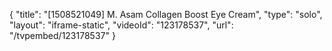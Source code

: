 {
    "title": "[1508521049] M. Asam Collagen Boost Eye Cream",
    "type": "solo",
    "layout": "iframe-static",
    "videoId": "123178537",
    "url": "\/tvpembed\/123178537"
}